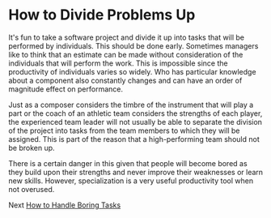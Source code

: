 # How to Divide Problems Up

It's fun to take a software project and divide it up into tasks that will be performed by individuals. This should be done early. Sometimes managers like to think that an estimate can be made without consideration of the individuals that will perform the work. This is impossible since the productivity of individuals varies so widely. Who has particular knowledge about a component also constantly changes and can have an order of magnitude effect on performance.

Just as a composer considers the timbre of the instrument that will play a part or the coach of an athletic team considers the strengths of each player, the experienced team leader will not usually be able to separate the division of the project into tasks from the team members to which they will be assigned. This is part of the reason that a high-performing team should not be broken up.

There is a certain danger in this given that people will become bored as they build upon their strengths and never improve their weaknesses or learn new skills. However, specialization is a very useful productivity tool when not overused.

Next [How to Handle Boring Tasks](05-How-to-Handle-Boring-Tasks.md)